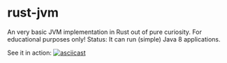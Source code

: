# rust-jvm

An very basic JVM implementation in Rust out of pure curiosity. For educational purposes only!
Status: It can run (simple) Java 8 applications.

See it in action:
[![asciicast](https://asciinema.org/a/534136.svg)](https://asciinema.org/a/534136)

